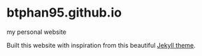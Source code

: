 # btphan95.github.io
my personal website

Built this website with inspiration from this beautiful [Jekyll theme](https://github.com/YoussefRaafatNasry/portfolYOU).

